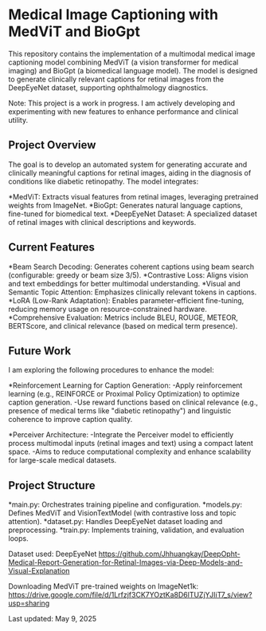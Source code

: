 # Medical Image Captioning with MedViT and BioGpt

This repository contains the implementation of a multimodal medical image captioning model combining MedViT (a vision transformer for medical imaging) and BioGpt (a biomedical language model). The model is designed to generate clinically relevant captions for retinal images from the DeepEyeNet dataset, supporting ophthalmology diagnostics.

Note: This project is a work in progress. I am actively developing and experimenting with new features to enhance performance and clinical utility.

## Project Overview
The goal is to develop an automated system for generating accurate and clinically meaningful captions for retinal images, aiding in the diagnosis of conditions like diabetic retinopathy. The model integrates:

  *MedViT: Extracts visual features from retinal images, leveraging pretrained weights from ImageNet.
  *BioGpt: Generates natural language captions, fine-tuned for biomedical text.
  *DeepEyeNet Dataset: A specialized dataset of retinal images with clinical descriptions and keywords.


## Current Features

  *Beam Search Decoding: Generates coherent captions using beam search (configurable: greedy or beam size 3/5).
  *Contrastive Loss: Aligns vision and text embeddings for better multimodal understanding.
  *Visual and Semantic Topic Attention: Emphasizes clinically relevant tokens in captions.
  *LoRA (Low-Rank Adaptation): Enables parameter-efficient fine-tuning, reducing memory usage on resource-constrained hardware.
  *Comprehensive Evaluation: Metrics include BLEU, ROUGE, METEOR, BERTScore, and clinical relevance (based on medical term presence).

## Future Work
I am exploring the following procedures to enhance the model:

  *Reinforcement Learning for Caption Generation:
  -Apply reinforcement learning (e.g., REINFORCE or Proximal Policy Optimization) to optimize caption generation.
  -Use reward functions based on clinical relevance (e.g., presence of medical terms like "diabetic retinopathy") and linguistic coherence to improve caption quality.

  *Perceiver Architecture:
  -Integrate the Perceiver model to efficiently process multimodal inputs (retinal images and text) using a compact latent space.
  -Aims to reduce computational complexity and enhance scalability for large-scale medical datasets.

## Project Structure

*main.py: Orchestrates training pipeline and configuration.
*models.py: Defines MedViT and VisionTextModel (with contrastive loss and topic attention).
*dataset.py: Handles DeepEyeNet dataset loading and preprocessing.
*train.py: Implements training, validation, and evaluation loops.


Dataset used: DeepEyeNet https://github.com/Jhhuangkay/DeepOpht-Medical-Report-Generation-for-Retinal-Images-via-Deep-Models-and-Visual-Explanation

Downloading MedViT pre-trained weights on ImageNet1k: https://drive.google.com/file/d/1Lrfzjf3CK7YOztKa8D6lTUZjYJIiT7_s/view?usp=sharing


Last updated: May 9, 2025
